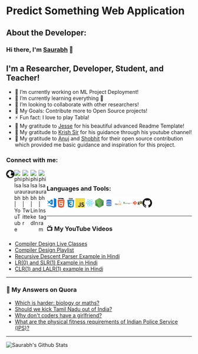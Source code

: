 # Predict Something Web Application
## About the Developer:
### Hi there, I'm [Saurabh][website] 👋

## I'm a Researcher, Developer, Student, and Teacher!
- 🔭 I’m currently working on ML Project Deployment!
- 🌱 I’m currently learning everything 🤣
- 👯 I’m looking to collaborate with other researchers!
- 🥅 My Goals: Contribute more to Open Source projects!
- ⚡ Fun fact: I love to play Tabla!
- 👯 My gratitude to [Jesse](https://github.com/codeSTACKr) for his beautiful advanced Readme Template!
- 👯 My gratitude to [Krish Sir](https://github.com/krishnaik06) for his guidance through his youtube channel!
- 👯 My gratitude to [Anuj](https://github.com/anujvyas?tab=repositories) and [Shobhit](https://github.com/shobhitsrivastava-ds) for their open source contribution which provided me basic guidance and inspiration for this project.


### Connect with me:

[<img align="left" alt="philsaurabh.wordpress.com" width="22px" src="https://raw.githubusercontent.com/iconic/open-iconic/master/svg/globe.svg" />][website]
[<img align="left" alt="philsaurabh | YouTube" width="22px" src="https://cdn.jsdelivr.net/npm/simple-icons@v3/icons/youtube.svg" />][youtube]
[<img align="left" alt="philsaurabh | Twitter" width="22px" src="https://cdn.jsdelivr.net/npm/simple-icons@v3/icons/twitter.svg" />][twitter]
[<img align="left" alt="philsaurabh | LinkedIn" width="22px" src="https://cdn.jsdelivr.net/npm/simple-icons@v3/icons/linkedin.svg" />][linkedin]
[<img align="left" alt="philsaurabh | Instagram" width="22px" src="https://cdn.jsdelivr.net/npm/simple-icons@v3/icons/instagram.svg" />][instagram]

<br />

### Languages and Tools:

<img align="left" alt="Visual Studio Code" width="26px" src="https://raw.githubusercontent.com/github/explore/80688e429a7d4ef2fca1e82350fe8e3517d3494d/topics/visual-studio-code/visual-studio-code.png" />
<img align="left" alt="HTML5" width="26px" src="https://raw.githubusercontent.com/github/explore/80688e429a7d4ef2fca1e82350fe8e3517d3494d/topics/html/html.png" />
<img align="left" alt="CSS3" width="26px" src="https://raw.githubusercontent.com/github/explore/80688e429a7d4ef2fca1e82350fe8e3517d3494d/topics/css/css.png" />
<img align="left" alt="JavaScript" width="26px" src="https://raw.githubusercontent.com/github/explore/80688e429a7d4ef2fca1e82350fe8e3517d3494d/topics/javascript/javascript.png" />
<img align="left" alt="React" width="26px" src="https://raw.githubusercontent.com/github/explore/80688e429a7d4ef2fca1e82350fe8e3517d3494d/topics/react/react.png" />
<img align="left" alt="Node.js" width="26px" src="https://raw.githubusercontent.com/github/explore/80688e429a7d4ef2fca1e82350fe8e3517d3494d/topics/nodejs/nodejs.png" />
<img align="left" alt="SQL" width="26px" src="https://raw.githubusercontent.com/github/explore/80688e429a7d4ef2fca1e82350fe8e3517d3494d/topics/sql/sql.png" />
<img align="left" alt="MySQL" width="26px" src="https://raw.githubusercontent.com/github/explore/80688e429a7d4ef2fca1e82350fe8e3517d3494d/topics/mysql/mysql.png" />
<img align="left" alt="MongoDB" width="26px" src="https://raw.githubusercontent.com/github/explore/80688e429a7d4ef2fca1e82350fe8e3517d3494d/topics/mongodb/mongodb.png" />
<img align="left" alt="Git" width="26px" src="https://raw.githubusercontent.com/github/explore/80688e429a7d4ef2fca1e82350fe8e3517d3494d/topics/git/git.png" />
<img align="left" alt="GitHub" width="26px" src="https://raw.githubusercontent.com/github/explore/78df643247d429f6cc873026c0622819ad797942/topics/github/github.png" />
<br />
<br />

---

### 📺 My YouTube Videos
<!-- YOUTUBE:START -->
- [Compiler Design Live Classes](https://www.youtube.com/watch?v=N6zDfEvXvLQ&list=PLCRpqTwMhc9IwSnVa-o5stz675v0lnC5A)
- [Compiler Design Playlist](https://www.youtube.com/watch?v=3FBnk4XuqPE&list=PLCRpqTwMhc9IABWQUIJf2ng9-MyQ0R15b)
- [Recursive Descent Parser Example in Hindi](https://www.youtube.com/watch?v=DOD_d5ZMvHk&t=2s)
- [LR(0) and SLR(1) Example in Hindi](https://www.youtube.com/watch?v=81DPHBM5GGE&t=1s)
- [CLR(1) and LALR(1) example in Hindi](https://www.youtube.com/watch?v=UegivZggSpM)
<!-- YOUTUBE:END -->

---

### 📕 My Answers on Quora
<!-- ANSWER-LIST:START -->
- [Which is harder: biology or maths?](https://qr.ae/pNsqWB)
- [Should we kick Tamil Nadu out of India?](https://qr.ae/pNsqWm)
- [Why don't coders have a girlfriend?](https://qr.ae/pNsqWW)
- [What are the physical fitness requirements of Indian Police Service (IPS)?](https://qr.ae/pNsqWt)
<!-- ANSWER-LIST:END -->

---

<img align="left" alt="Saurabh's Github Stats" src="https://github-readme-stats.vercel.app/api?username=philsaurabh&show_icons=true&hide_border=true" />

[website]: http://philsaurabh.wordpress.com/
[twitter]: https://twitter.com/Saurbhaofficial
[youtube]: https://www.youtube.com/channel/UCcQa1T87a4ii_BI5bO7qGgA
[instagram]: https://www.instagram.com/saurabhsofficial/
[linkedin]: https://www.linkedin.com/in/saurabh-s-14a364125/
